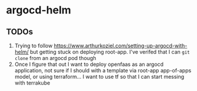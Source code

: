 # argocd-helm

## TODOs

1. Trying to follow https://www.arthurkoziel.com/setting-up-argocd-with-helm/ but getting stuck on deploying root-app. I've verifed that I can `git clone` from an argocd pod though
2. Once I figure that out I want to deploy openfaas as an argocd application, not sure if I should with a template via root-app app-of-apps model, or using terraform... I want to use tf so that I can start messing with terrakube
